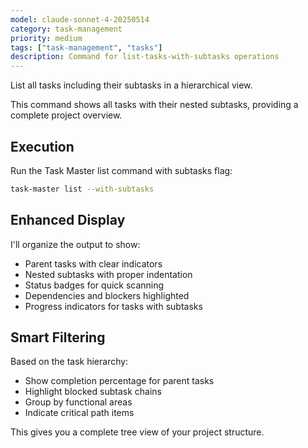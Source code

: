 ```yaml
---
model: claude-sonnet-4-20250514
category: task-management
priority: medium
tags: ["task-management", "tasks"]
description: Command for list-tasks-with-subtasks operations
---
```


List all tasks including their subtasks in a hierarchical view.

This command shows all tasks with their nested subtasks, providing a complete project overview.

## Execution

Run the Task Master list command with subtasks flag:
```bash
task-master list --with-subtasks
```

## Enhanced Display

I'll organize the output to show:
- Parent tasks with clear indicators
- Nested subtasks with proper indentation
- Status badges for quick scanning
- Dependencies and blockers highlighted
- Progress indicators for tasks with subtasks

## Smart Filtering

Based on the task hierarchy:
- Show completion percentage for parent tasks
- Highlight blocked subtask chains
- Group by functional areas
- Indicate critical path items

This gives you a complete tree view of your project structure.


